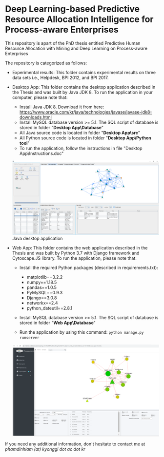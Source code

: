 # Deep Learning-based Predictive Resource Allocation Intelligence for Process-aware Enterprises

This repository is apart of the PhD thesis entitled Predictive Human Resource Allocation with Mining and Deep Learning on Process-aware Enterprises

The repository is categorized as follows:
- Experimental results: This folder contains experimental results on three data sets i.e., Helpdesk, BPI 2012, and BPI 2017.
- Desktop App: This folder contains the desktop application described in the Thesis and was built by Java JDK 8. 
To run the application in your computer, please note that: 
    + Install Java JDK 8. Download it from here: https://www.oracle.com/kr/java/technologies/javase/javase-jdk8-downloads.html
    + Install MySQL database version >= 5.1. The SQL script of database is stored in folder "**Desktop App\Database**"
    + All Java source code is located in folder "**Desktop App\src**"
    + All Python source code is located in folder "**Desktop App\Python tool**"
    + To run the application, follow the instructions in file "Desktop App\Instructions.doc" 
    
    ![Desktop Application](./Images/DesktopUI1.png)
    Java desktop application 

- Web App: This folder contains the web application described in the Thesis and was built by Python 3.7 with Django framework and Cytoscape.JS library. 
To run the application, please note that:
    + Install the required Python packages (described in requirements.txt):
        + matplotlib==3.2.2
        + numpy==1.18.5
        + pandas==1.0.5
        + PyMySQL==0.9.3
        + Django==3.0.8
        + networkx==2.4
        + python_dateutil==2.8.1
        
     + Install MySQL database version >= 5.1. The SQL script of database is stored in folder "**Web App\Database**"
     + Run the application by using this command: `python manage.py runserver`
    
    ![Web Application](./Images/WebUI1.png)
     
If you need any additional information, don't hesitate to contact me at _phamdinhlam (at) kyonggi dot ac dot kr_
 
